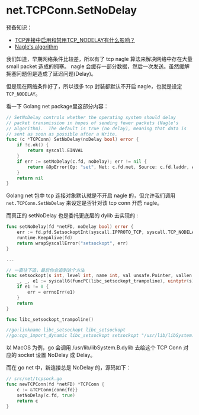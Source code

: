 # net.TCPConn.SetNoDelay 

预备知识： 

* [TCP连接中启用和禁用TCP_NODELAY有什么影响？](https://www.zhihu.com/question/42308970/answer/246334766)  
* [Nagle's algorithm](https://en.wikipedia.org/wiki/Nagle%27s_algorithm)

我们知道，早期网络条件比较差，所以有了 tcp nagle 算法来解决网络中存在大量 small packet 造成的拥塞。 nagle 会缓存一部分数据，然后一次发送。虽然缓解拥塞问题但是造成了延迟问题(Delay)。 

但是现在网络条件好了，所以很多 tcp 封装都默认不开启 nagle，也就是设定 `TCP_NODELAY`。

看一下 Golang net package里这部分内容： 

```go
// SetNoDelay controls whether the operating system should delay
// packet transmission in hopes of sending fewer packets (Nagle's
// algorithm).  The default is true (no delay), meaning that data is
// sent as soon as possible after a Write.
func (c *TCPConn) SetNoDelay(noDelay bool) error {
	if !c.ok() {
		return syscall.EINVAL
	}
	if err := setNoDelay(c.fd, noDelay); err != nil {
		return &OpError{Op: "set", Net: c.fd.net, Source: c.fd.laddr, Addr: c.fd.raddr, Err: err}
	}
	return nil
}
```

Golang net 包中 tcp 连接对象默认就是不开启 nagle 的，但允许我们调用 `net.TCPConn.SetNoDelay` 来设定是否针对该 tcp conn 开启 nagle。 

而真正的 setNoDelay 也是委托更底层的 dylib 去实现的 :  
```go
func setNoDelay(fd *netFD, noDelay bool) error {
	err := fd.pfd.SetsockoptInt(syscall.IPPROTO_TCP, syscall.TCP_NODELAY, boolint(noDelay))
	runtime.KeepAlive(fd)
	return wrapSyscallError("setsockopt", err)
}

...  

// 一直往下追，最后你会追到这个方法
func setsockopt(s int, level int, name int, val unsafe.Pointer, vallen uintptr) (err error) {
	_, _, e1 := syscall6(funcPC(libc_setsockopt_trampoline), uintptr(s), uintptr(level), uintptr(name), uintptr(val), uintptr(vallen), 0)
	if e1 != 0 {
		err = errnoErr(e1)
	}
	return
}

func libc_setsockopt_trampoline()

//go:linkname libc_setsockopt libc_setsockopt
//go:cgo_import_dynamic libc_setsockopt setsockopt "/usr/lib/libSystem.B.dylib"
```

以 MacOS 为例，go 会调用 /usr/lib/libSystem.B.dylib 去给这个 TCP Conn 对应的 socket 设置 NoDelay 或 Delay。

而在 go net 中，新连接总是 NoDelay 的，源码如下：
```go
// src/net/tcpsock.go 
func newTCPConn(fd *netFD) *TCPConn {
	c := &TCPConn{conn{fd}}
	setNoDelay(c.fd, true)
	return c
}
```
